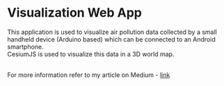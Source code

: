 # Visualization Web App

This application is used to visualize air pollution data collected by a small handheld device (Arduino based) which can be connected to an Android smartphone.<br>
CesiumJS is used to visualize this data in a 3D world map.<br> <br>

For more information refer to my article on Medium - [link](https://medium.com/codeinsights/air-pollution-monitoring-through-crowdsourcing-5701f0549340)

